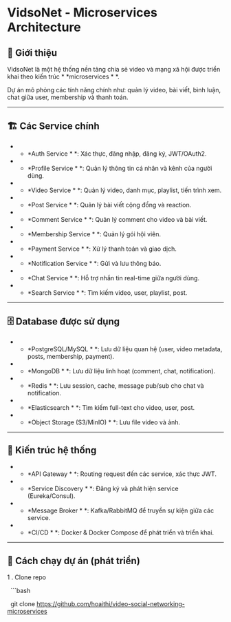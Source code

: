  # VidsoNet - Microservices Architecture



 ## 📌 Giới thiệu

VidsoNet là một hệ thống nền tảng chia sẻ video và mạng xã hội được triển khai theo kiến trúc  * *microservices * *.  

Dự án mô phỏng các tính năng chính như: quản lý video, bài viết, bình luận, chat giữa user, membership và thanh toán.  



---



 ## 🏗️ Các Service chính

 -  * *Auth Service * *: Xác thực, đăng nhập, đăng ký, JWT/OAuth2.  

 -  * *Profile Service * *: Quản lý thông tin cá nhân và kênh của người dùng.  

 -  * *Video Service * *: Quản lý video, danh mục, playlist, tiến trình xem.  

 -  * *Post Service * *: Quản lý bài viết cộng đồng và reaction.  

 -  * *Comment Service * *: Quản lý comment cho video và bài viết.  

 -  * *Membership Service * *: Quản lý gói hội viên.  

 -  * *Payment Service * *: Xử lý thanh toán và giao dịch.  

 -  * *Notification Service * *: Gửi và lưu thông báo.  

 -  * *Chat Service * *: Hỗ trợ nhắn tin real-time giữa người dùng.  

 -  * *Search Service * *: Tìm kiếm video, user, playlist, post.  



---



 ## 🗄️ Database được sử dụng

 -  * *PostgreSQL/MySQL * *: Lưu dữ liệu quan hệ (user, video metadata, posts, membership, payment).  

 -  * *MongoDB * *: Lưu dữ liệu linh hoạt (comment, chat, notification).  

 -  * *Redis * *: Lưu session, cache, message pub/sub cho chat và notification.  

 -  * *Elasticsearch * *: Tìm kiếm full-text cho video, user, post.  

 -  * *Object Storage (S3/MinIO) * *: Lưu file video và ảnh.  



---



 ## 🔗 Kiến trúc hệ thống

 -  * *API Gateway * *: Routing request đến các service, xác thực JWT.  

 -  * *Service Discovery * *: Đăng ký và phát hiện service (Eureka/Consul).  

 -  * *Message Broker * *: Kafka/RabbitMQ để truyền sự kiện giữa các service.  

 -  * *CI/CD * *: Docker  & Docker Compose để phát triển và triển khai.  



---



 ## 🚀 Cách chạy dự án (phát triển)

1 . Clone repo

&nbsp;  ```bash

&nbsp;  git clone https://github.com/hoaithi/video-social-networking-microservices

